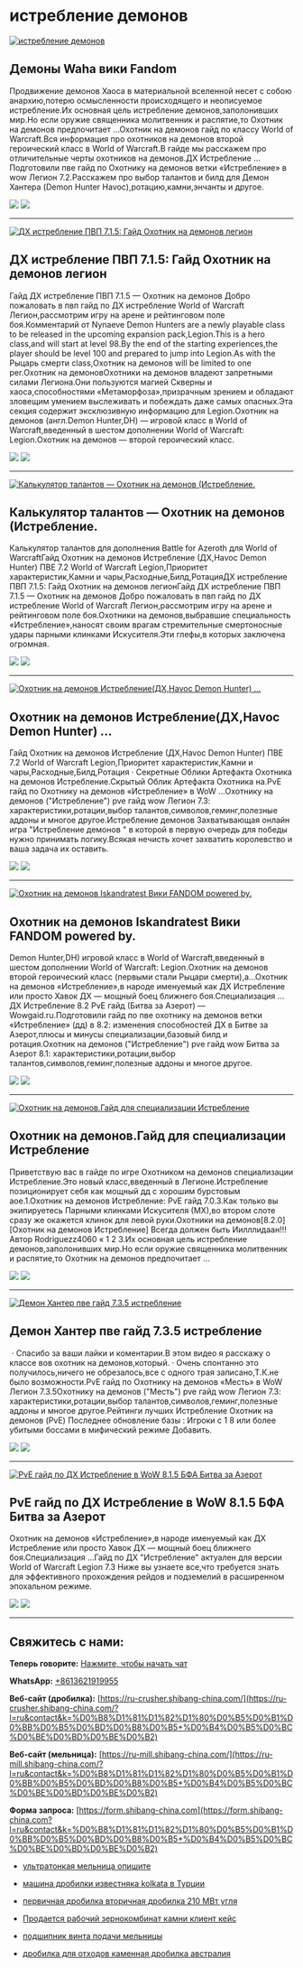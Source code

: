# истребление демонов

<a href="https://swt.shibang-china.com/?l=ru&img&k=%D0%B8%D1%81%D1%82%D1%80%D0%B5%D0%B1%D0%BB%D0%B5%D0%BD%D0%B8%D0%B5+%D0%B4%D0%B5%D0%BC%D0%BE%D0%BD%D0%BE%D0%B2" target="_blank">![истребление демонов](http://static.shibang-china.com/all-800x300/1142.jpg)</a>

## Демоны Waha вики Fandom
Продвижение демонов Хаоса в материальной вселенной несет с собою анархию,потерю осмысленности происходящего и неописуемое истребление.Их основная цель истребление демонов,заполонивших мир.Но если оружие священника молитвенник и распятие,то Охотник на демонов предпочитает …Охотник на демонов гайд по классу World of Warcraft.Вся информация про охотников на демонов второй героический класс в World of Warcraft.В гайде мы расскажем про отличительные черты охотников на демонов.ДХ Истребление …Подготовили пве гайд по Охотнику на демонов ветки &#171;Истребление&#187; в wow Легион 7.2.Расскажем про выбор талантов и билд для Демон Хантера (Demon Hunter Havoc),ротацию,камни,энчанты и другое.


<a href="https://whatsapp.shibangsoft.com/WhatsApp.php" target="_blank" title="WhatsApp">![](http://static.shibang-china.com/icon/whatsapp.png)</a> <a href="https://swt.shibang-china.com/?l=ru&icon&k=%D0%B8%D1%81%D1%82%D1%80%D0%B5%D0%B1%D0%BB%D0%B5%D0%BD%D0%B8%D0%B5+%D0%B4%D0%B5%D0%BC%D0%BE%D0%BD%D0%BE%D0%B2" target="_blank">![](http://static.shibang-china.com/icon/chat-ru.png)</a>

---

<a href="https://swt.shibang-china.com/?l=ru&img&k=%D0%B8%D1%81%D1%82%D1%80%D0%B5%D0%B1%D0%BB%D0%B5%D0%BD%D0%B8%D0%B5+%D0%B4%D0%B5%D0%BC%D0%BE%D0%BD%D0%BE%D0%B2" target="_blank">![ДХ истребление ПВП 7.1.5: Гайд Охотник на демонов легион](http://static.shibang-china.com/all-800x300/919.jpg)</a>

## ДХ истребление ПВП 7.1.5: Гайд Охотник на демонов легион
Гайд ДХ истребление ПВП 7.1.5 — Охотник на демонов Добро пожаловать в пвп гайд по ДХ истребление World of Warcraft Легион,рассмотрим игру на арене и рейтинговом поле боя.Комментарий от Nynaeve Demon Hunters are a newly playable class to be released in the upcoming expansion pack,Legion.This is a hero class,and will start at level 98.By the end of the starting experiences,the player should be level 100 and prepared to jump into Legion.As with the Рыцарь смерти class,Охотник на демонов will be limited to one per.Охотник на демоновОхотники на демонов владеют запретными силами Легиона.Они пользуются магией Скверны и хаоса,способностями &#171;Метаморфоза&#187;,призрачным зрением и обладают зловещим умением выслеживать и побеждать даже самых опасных.Эта секция содержит эксклюзивную информацию для Legion.Охотник на демонов (англ.Demon Hunter,DH) — игровой класс в World of Warcraft,введенный в шестом дополнении World of Warcraft: Legion.Охотник на демонов — второй героический класс.


<a href="https://whatsapp.shibangsoft.com/WhatsApp.php" target="_blank" title="WhatsApp">![](http://static.shibang-china.com/icon/whatsapp.png)</a> <a href="https://swt.shibang-china.com/?l=ru&icon&k=%D0%B8%D1%81%D1%82%D1%80%D0%B5%D0%B1%D0%BB%D0%B5%D0%BD%D0%B8%D0%B5+%D0%B4%D0%B5%D0%BC%D0%BE%D0%BD%D0%BE%D0%B2" target="_blank">![](http://static.shibang-china.com/icon/chat-ru.png)</a>

---

<a href="https://swt.shibang-china.com/?l=ru&img&k=%D0%B8%D1%81%D1%82%D1%80%D0%B5%D0%B1%D0%BB%D0%B5%D0%BD%D0%B8%D0%B5+%D0%B4%D0%B5%D0%BC%D0%BE%D0%BD%D0%BE%D0%B2" target="_blank">![Калькулятор талантов — Охотник на демонов (Истребление.](http://static.shibang-china.com/all-800x300/942.jpg)</a>

## Калькулятор талантов — Охотник на демонов (Истребление.
Калькулятор талантов для дополнения Battle for Azeroth для World of WarcraftГайд Охотник на демонов Истребление (ДХ,Havoc Demon Hunter) ПВЕ 7.2 World of Warcraft Legion,Приоритет характеристик,Камни и чары,Расходные,Билд,РотацияДХ истребление ПВП 7.1.5: Гайд Охотник на демонов легионГайд ДХ истребление ПВП 7.1.5 — Охотник на демонов Добро пожаловать в пвп гайд по ДХ истребление World of Warcraft Легион,рассмотрим игру на арене и рейтинговом поле боя.Охотники на демонов,выбравшие специальность &#171;Истребление&#187;,наносят своим врагам стремительные смертоносные удары парными клинками Искусителя.Эти глефы,в которых заключена огромная.


<a href="https://whatsapp.shibangsoft.com/WhatsApp.php" target="_blank" title="WhatsApp">![](http://static.shibang-china.com/icon/whatsapp.png)</a> <a href="https://swt.shibang-china.com/?l=ru&icon&k=%D0%B8%D1%81%D1%82%D1%80%D0%B5%D0%B1%D0%BB%D0%B5%D0%BD%D0%B8%D0%B5+%D0%B4%D0%B5%D0%BC%D0%BE%D0%BD%D0%BE%D0%B2" target="_blank">![](http://static.shibang-china.com/icon/chat-ru.png)</a>

---

<a href="https://swt.shibang-china.com/?l=ru&img&k=%D0%B8%D1%81%D1%82%D1%80%D0%B5%D0%B1%D0%BB%D0%B5%D0%BD%D0%B8%D0%B5+%D0%B4%D0%B5%D0%BC%D0%BE%D0%BD%D0%BE%D0%B2" target="_blank">![Охотник на демонов Истребление(ДХ,Havoc Demon Hunter) …](http://static.shibang-china.com/all-800x300/1082.jpg)</a>

## Охотник на демонов Истребление(ДХ,Havoc Demon Hunter) …
Гайд Охотник на демонов Истребление (ДХ,Havoc Demon Hunter) ПВЕ 7.2 World of Warcraft Legion,Приоритет характеристик,Камни и чары,Расходные,Билд,Ротация&nbsp;&#0183;&#32;Секретные Облики Артефакта Охотника на демонов Истребление.Скрытый Облик Артефакта Охотника на.PvE гайд по Охотнику на демонов &#171;Истребление&#187; в WoW …Охотнику на демонов (&quot;Истребление&quot;) pve гайд wow Легион 7.3: характеристики,ротации,выбор талантов,символов,геминг,полезные аддоны и многое другое.Истребление демонов Захватывающая онлайн игра &quot;Истребление демонов &quot; в которой в первую очередь для победы нужно принимать логику.Всякая нечисть хочет захватить королевство и ваша задача их оставить.


<a href="https://whatsapp.shibangsoft.com/WhatsApp.php" target="_blank" title="WhatsApp">![](http://static.shibang-china.com/icon/whatsapp.png)</a> <a href="https://swt.shibang-china.com/?l=ru&icon&k=%D0%B8%D1%81%D1%82%D1%80%D0%B5%D0%B1%D0%BB%D0%B5%D0%BD%D0%B8%D0%B5+%D0%B4%D0%B5%D0%BC%D0%BE%D0%BD%D0%BE%D0%B2" target="_blank">![](http://static.shibang-china.com/icon/chat-ru.png)</a>

---

<a href="https://swt.shibang-china.com/?l=ru&img&k=%D0%B8%D1%81%D1%82%D1%80%D0%B5%D0%B1%D0%BB%D0%B5%D0%BD%D0%B8%D0%B5+%D0%B4%D0%B5%D0%BC%D0%BE%D0%BD%D0%BE%D0%B2" target="_blank">![Охотник на демонов Iskandratest Вики FANDOM powered by.](http://static.shibang-china.com/all-800x300/381.jpg)</a>

## Охотник на демонов Iskandratest Вики FANDOM powered by.
Demon Hunter,DH) игровой класс в World of Warcraft,введенный в шестом дополнении World of Warcraft: Legion.Охотник на демонов второй героический класс (первыми стали Рыцари смерти),а…Охотник на демонов &#171;Истребление&#187;,в народе именуемый как ДХ Истребление или просто Хавок ДХ — мощный боец ближнего боя.Специализация …ДХ Истребление 8.2 PvE гайд (Битва за Азерот) — Wowgaid.ru.Подготовили гайд по пве охотнику на демонов ветки &#171;Истребление&#187; (дд) в 8.2: изменения способностей ДХ в Битве за Азерот,плюсы и минусы специализации,базовый билд и ротация.Охотник на демонов (&quot;Истребление&quot;) pve гайд wow Битва за Азерот 8.1: характеристики,ротации,выбор талантов,символов,геминг,полезные аддоны и многое другое.


<a href="https://whatsapp.shibangsoft.com/WhatsApp.php" target="_blank" title="WhatsApp">![](http://static.shibang-china.com/icon/whatsapp.png)</a> <a href="https://swt.shibang-china.com/?l=ru&icon&k=%D0%B8%D1%81%D1%82%D1%80%D0%B5%D0%B1%D0%BB%D0%B5%D0%BD%D0%B8%D0%B5+%D0%B4%D0%B5%D0%BC%D0%BE%D0%BD%D0%BE%D0%B2" target="_blank">![](http://static.shibang-china.com/icon/chat-ru.png)</a>

---

<a href="https://swt.shibang-china.com/?l=ru&img&k=%D0%B8%D1%81%D1%82%D1%80%D0%B5%D0%B1%D0%BB%D0%B5%D0%BD%D0%B8%D0%B5+%D0%B4%D0%B5%D0%BC%D0%BE%D0%BD%D0%BE%D0%B2" target="_blank">![Охотник на демонов.Гайд для специализации Истребление](http://static.shibang-china.com/all-800x300/322.jpg)</a>

## Охотник на демонов.Гайд для специализации Истребление
Приветствую вас в гайде по игре Охотником на демонов специализации Истребление.Это новый класс,введенный в Легионе.Истребление позиционирует себя как мощный дд с хорошим бурстовым аое.1.Охотник на демонов Истребление: PvE гайд 7.0.3.Как только вы экипируетесь Парными клинками Искусителя (МХ),во втором слоте сразу же окажется клинок для левой руки.Охотники на демонов[8.2.0] [Охотник на демонов Истребление] Всегда должен быть Иилллидаан!!! Автор Rodriguezz4060 &#171; 1 2 3.Их основная цель истребление демонов,заполонивших мир.Но если оружие священника молитвенник и распятие,то Охотник на демонов предпочитает …


<a href="https://whatsapp.shibangsoft.com/WhatsApp.php" target="_blank" title="WhatsApp">![](http://static.shibang-china.com/icon/whatsapp.png)</a> <a href="https://swt.shibang-china.com/?l=ru&icon&k=%D0%B8%D1%81%D1%82%D1%80%D0%B5%D0%B1%D0%BB%D0%B5%D0%BD%D0%B8%D0%B5+%D0%B4%D0%B5%D0%BC%D0%BE%D0%BD%D0%BE%D0%B2" target="_blank">![](http://static.shibang-china.com/icon/chat-ru.png)</a>

---

<a href="https://swt.shibang-china.com/?l=ru&img&k=%D0%B8%D1%81%D1%82%D1%80%D0%B5%D0%B1%D0%BB%D0%B5%D0%BD%D0%B8%D0%B5+%D0%B4%D0%B5%D0%BC%D0%BE%D0%BD%D0%BE%D0%B2" target="_blank">![Демон Хантер пве гайд 7.3.5 истребление](http://static.shibang-china.com/all-800x300/921.jpg)</a>

## Демон Хантер пве гайд 7.3.5 истребление
&nbsp;&#0183;&#32;Спасибо за ваши лайки и коментарии.В этом видео я расскажу о классе вов охотник на демонов,который.&nbsp;&#0183;&#32;Очень спонтанно это получилось,ничего не обрезалось,все с одного трая записано,Т.К.не было возможности.PvE гайд по Охотнику на демонов &#171;Месть&#187; в WoW Легион 7.3.5Охотнику на демонов (&quot;Месть&quot;) pve гайд wow Легион 7.3: характеристики,ротации,выбор талантов,символов,геминг,полезные аддоны и многое другое.Рейтинги лучших Истребление Охотник на демонов (PvE) Последнее обновление базы : Игроки с 1 8 или более убитыми боссами в мифический режиме Добавить.


<a href="https://whatsapp.shibangsoft.com/WhatsApp.php" target="_blank" title="WhatsApp">![](http://static.shibang-china.com/icon/whatsapp.png)</a> <a href="https://swt.shibang-china.com/?l=ru&icon&k=%D0%B8%D1%81%D1%82%D1%80%D0%B5%D0%B1%D0%BB%D0%B5%D0%BD%D0%B8%D0%B5+%D0%B4%D0%B5%D0%BC%D0%BE%D0%BD%D0%BE%D0%B2" target="_blank">![](http://static.shibang-china.com/icon/chat-ru.png)</a>

---

<a href="https://swt.shibang-china.com/?l=ru&img&k=%D0%B8%D1%81%D1%82%D1%80%D0%B5%D0%B1%D0%BB%D0%B5%D0%BD%D0%B8%D0%B5+%D0%B4%D0%B5%D0%BC%D0%BE%D0%BD%D0%BE%D0%B2" target="_blank">![PvE гайд по ДХ Истребление в WoW 8.1.5 БФА Битва за Азерот](http://static.shibang-china.com/all-800x300/136.jpg)</a>

## PvE гайд по ДХ Истребление в WoW 8.1.5 БФА Битва за Азерот
Охотник на демонов &#171;Истребление&#187;,в народе именуемый как ДХ Истребление или просто Хавок ДХ — мощный боец ближнего боя.Специализация …Гайд по ДХ &quot;Истребление&quot; актуален для версии World of Warcraft Legion 7.3 Ниже вы узнаете все,что требуется знать для эффективного прохождения рейдов и подземелий в расширенном эпохальном режиме.

<a href="https://whatsapp.shibangsoft.com/WhatsApp.php" target="_blank" title="WhatsApp">![](http://static.shibang-china.com/icon/whatsapp.png)</a> <a href="https://swt.shibang-china.com/?l=ru&icon&k=%D0%B8%D1%81%D1%82%D1%80%D0%B5%D0%B1%D0%BB%D0%B5%D0%BD%D0%B8%D0%B5+%D0%B4%D0%B5%D0%BC%D0%BE%D0%BD%D0%BE%D0%B2" target="_blank">![](http://static.shibang-china.com/icon/chat-ru.png)</a>

---
## Свяжитесь с нами:

**Теперь говорите:** [Нажмите, чтобы начать чат](https://swt.shibang-china.com?l=ru&contact&k=%D0%B8%D1%81%D1%82%D1%80%D0%B5%D0%B1%D0%BB%D0%B5%D0%BD%D0%B8%D0%B5+%D0%B4%D0%B5%D0%BC%D0%BE%D0%BD%D0%BE%D0%B2)

**WhatsApp:**  [+8613621919955](https://whatsapp.shibangsoft.com/WhatsApp.php)

**Веб-сайт (дробилка):** [https://ru-crusher.shibang-china.com/](https://ru-crusher.shibang-china.com/?l=ru&contact&k=%D0%B8%D1%81%D1%82%D1%80%D0%B5%D0%B1%D0%BB%D0%B5%D0%BD%D0%B8%D0%B5+%D0%B4%D0%B5%D0%BC%D0%BE%D0%BD%D0%BE%D0%B2)

**Веб-сайт (мельница):** [https://ru-mill.shibang-china.com/](https://ru-mill.shibang-china.com/?l=ru&contact&k=%D0%B8%D1%81%D1%82%D1%80%D0%B5%D0%B1%D0%BB%D0%B5%D0%BD%D0%B8%D0%B5+%D0%B4%D0%B5%D0%BC%D0%BE%D0%BD%D0%BE%D0%B2)

**Форма запроса:** [https://form.shibang-china.com](https://form.shibang-china.com?l=ru&contact&k=%D0%B8%D1%81%D1%82%D1%80%D0%B5%D0%B1%D0%BB%D0%B5%D0%BD%D0%B8%D0%B5+%D0%B4%D0%B5%D0%BC%D0%BE%D0%BD%D0%BE%D0%B2)

* [ультратонкая мельница опишите](../135/%D1%83%D0%BB%D1%8C%D1%82%D1%80%D0%B0%D1%82%D0%BE%D0%BD%D0%BA%D0%B0%D1%8F%20%D0%BC%D0%B5%D0%BB%D1%8C%D0%BD%D0%B8%D1%86%D0%B0%20%D0%BE%D0%BF%D0%B8%D1%88%D0%B8%D1%82%D0%B5.md)

* [машина дробилки известняка kolkata в Турции](../131/%D0%BC%D0%B0%D1%88%D0%B8%D0%BD%D0%B0%20%D0%B4%D1%80%D0%BE%D0%B1%D0%B8%D0%BB%D0%BA%D0%B8%20%D0%B8%D0%B7%D0%B2%D0%B5%D1%81%D1%82%D0%BD%D1%8F%D0%BA%D0%B0%20kolkata%20%D0%B2%20%D0%A2%D1%83%D1%80%D1%86%D0%B8%D0%B8.md)

* [первичная дробилка вторичная дробилка 210 МВт угля](../132/%D0%BF%D0%B5%D1%80%D0%B2%D0%B8%D1%87%D0%BD%D0%B0%D1%8F%20%D0%B4%D1%80%D0%BE%D0%B1%D0%B8%D0%BB%D0%BA%D0%B0%20%D0%B2%D1%82%D0%BE%D1%80%D0%B8%D1%87%D0%BD%D0%B0%D1%8F%20%D0%B4%D1%80%D0%BE%D0%B1%D0%B8%D0%BB%D0%BA%D0%B0%20210%20%D0%9C%D0%92%D1%82%20%D1%83%D0%B3%D0%BB%D1%8F.md)

* [Продается рабочий зернокомбинат камни клиент кейс](../135/%D0%9F%D1%80%D0%BE%D0%B4%D0%B0%D0%B5%D1%82%D1%81%D1%8F%20%D1%80%D0%B0%D0%B1%D0%BE%D1%87%D0%B8%D0%B9%20%D0%B7%D0%B5%D1%80%D0%BD%D0%BE%D0%BA%D0%BE%D0%BC%D0%B1%D0%B8%D0%BD%D0%B0%D1%82%20%D0%BA%D0%B0%D0%BC%D0%BD%D0%B8%20%D0%BA%D0%BB%D0%B8%D0%B5%D0%BD%D1%82%20%D0%BA%D0%B5%D0%B9%D1%81.md)

* [подшипник винта подачи мельницы](../131/%D0%BF%D0%BE%D0%B4%D1%88%D0%B8%D0%BF%D0%BD%D0%B8%D0%BA%20%D0%B2%D0%B8%D0%BD%D1%82%D0%B0%20%D0%BF%D0%BE%D0%B4%D0%B0%D1%87%D0%B8%20%D0%BC%D0%B5%D0%BB%D1%8C%D0%BD%D0%B8%D1%86%D1%8B.md)

* [дробилка для отходов каменная дробилка австралия](../135/%D0%B4%D1%80%D0%BE%D0%B1%D0%B8%D0%BB%D0%BA%D0%B0%20%D0%B4%D0%BB%D1%8F%20%D0%BE%D1%82%D1%85%D0%BE%D0%B4%D0%BE%D0%B2%20%D0%BA%D0%B0%D0%BC%D0%B5%D0%BD%D0%BD%D0%B0%D1%8F%20%D0%B4%D1%80%D0%BE%D0%B1%D0%B8%D0%BB%D0%BA%D0%B0%20%D0%B0%D0%B2%D1%81%D1%82%D1%80%D0%B0%D0%BB%D0%B8%D1%8F.md)